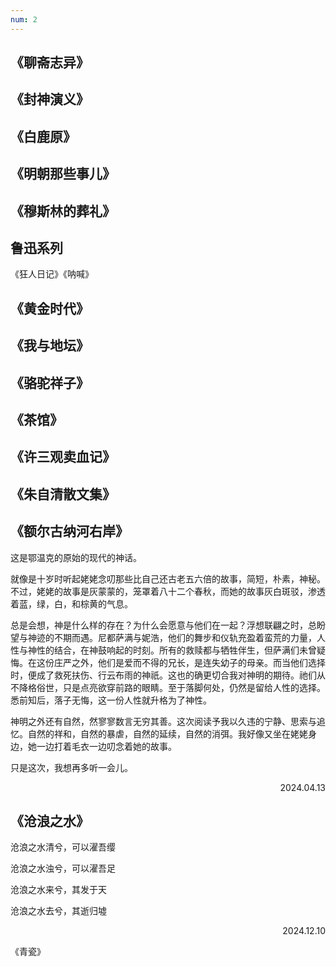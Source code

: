 ```yaml
---
num: 2
---
```


## 《聊斋志异》

## 《封神演义》

## 《白鹿原》

## 《明朝那些事儿》

## 《穆斯林的葬礼》

## 鲁迅系列
《狂人日记》《呐喊》

## 《黄金时代》

## 《我与地坛》

## 《骆驼祥子》

## 《茶馆》

## 《许三观卖血记》

## 《朱自清散文集》

## 《额尔古纳河右岸》
这是鄂温克的原始的现代的神话。

就像是十岁时听起姥姥念叨那些比自己还古老五六倍的故事，简短，朴素，神秘。不过，姥姥的故事是灰蒙蒙的，笼罩着八十二个春秋，而她的故事灰白斑驳，渗透着蓝，绿，白，和棕黄的气息。

总是会想，神是什么样的存在？为什么会愿意与他们在一起？浮想联翩之时，总盼望与神迹的不期而遇。尼都萨满与妮浩，他们的舞步和仪轨充盈着蛮荒的力量，人性与神性的结合，在神鼓响起的时刻。所有的救赎都与牺牲伴生，但萨满们未曾疑悔。在这份庄严之外，他们是爱而不得的兄长，是连失幼子的母亲。而当他们选择时，便成了救死扶伤、行云布雨的神祇。这也的确更切合我对神明的期待。祂们从不降格俗世，只是点亮欲穿前路的眼睛。至于落脚何处，仍然是留给人性的选择。悉前知后，落子无悔，这一份人性就升格为了神性。

神明之外还有自然，然寥寥数言无穷其善。这次阅读予我以久违的宁静、思索与追忆。自然的祥和，自然的暴虐，自然的延续，自然的消弭。我好像又坐在姥姥身边，她一边打着毛衣一边叨念着她的故事。

只是这次，我想再多听一会儿。
<p align='right'>2024.04.13</p>

## 《沧浪之水》
沧浪之水清兮，可以濯吾缨

沧浪之水浊兮，可以濯吾足

沧浪之水来兮，其发于天

沧浪之水去兮，其逝归墟

<p align='right'>2024.12.10</p>

《青瓷》